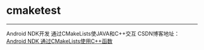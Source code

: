# cmaketest

---

Android NDK开发 通过CMakeLists使JAVA和C++交互
CSDN博客地址：[Android NDK 通过CMakeLists使用C++函数](https://blog.csdn.net/efuious/article/details/106738145)
